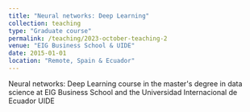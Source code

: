 ```yaml
---
title: "Neural networks: Deep Learning"
collection: teaching
type: "Graduate course"
permalink: /teaching/2023-october-teaching-2
venue: "EIG Business School & UIDE"
date: 2015-01-01
location: "Remote, Spain & Ecuador"
---
```

Neural networks: Deep Learning course in the master's degree in data science at EIG Business School and the Universidad Internacional de Ecuador UIDE


